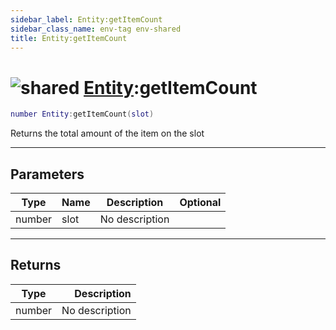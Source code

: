```yaml
---
sidebar_label: Entity:getItemCount
sidebar_class_name: env-tag env-shared
title: Entity:getItemCount
---
```


# <img src='/img/wiki/shared.png' alt='shared' classname='env-tag' /> [Entity](../entity/README.md):getItemCount

```lua
number Entity:getItemCount(slot)
```

Returns the total amount of the item on the slot<br/>

-----------------
## Parameters

| Type   | Name | Description | Optional |
| ------ | ---- | ----------- | -------: |
| number | slot | No description |   |

-----------------
## Returns

| Type   | Description |
| ------ | ----------: |
| number | No description |
